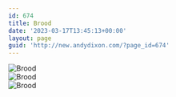 ```yaml
---
id: 674
title: Brood
date: '2023-03-17T13:45:13+00:00'
layout: page
guid: 'http://new.andydixon.com/?page_id=674'
---
```


![Brood](https://i0.wp.com/assets.g8x2.ldn.idrivee2-23.com/posters/Brood%2001.jpg?w=1200&ssl=1 "Brood")  
![Brood](https://i0.wp.com/assets.g8x2.ldn.idrivee2-23.com/posters/Brood%2002.jpg?w=1200&ssl=1 "Brood")  
![Brood](https://i0.wp.com/assets.g8x2.ldn.idrivee2-23.com/posters/Brood%2003.jpg?w=1200&ssl=1 "Brood")